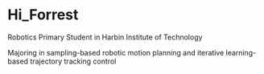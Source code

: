 # Hi_Forrest
Robotics Primary Student in Harbin Institute of Technology

Majoring in sampling-based robotic motion planning and iterative learning-based trajectory tracking control
